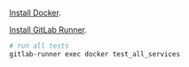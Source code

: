 
[Install Docker](https://docs.docker.com/install/).

[Install GitLab Runner](https://docs.gitlab.com/runner/install/).
~~~sh
# run all tests
gitlab-runner exec docker test_all_services
~~~
